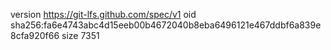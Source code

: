 version https://git-lfs.github.com/spec/v1
oid sha256:fa6e4743abc4d15eeb00b4672040b8eba6496121e467ddbf6a839e8cfa920f66
size 7351
